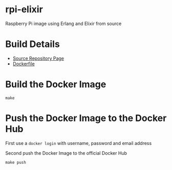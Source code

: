 # rpi-elixir
Raspberry Pi image using Erlang and Elixir from source

# Build Details

* [Source Repository Page](https://github.com/digitalbias/rpi-elixir)
* [Dockerfile](https://github.com/digitalbias/rpi-elixir/blob/master/Dockerfile)

# Build the Docker Image

`make`

# Push the Docker Image to the Docker Hub

First use a `docker login` with username, password and email address

Second push the Docker Image to the official Docker Hub

`make push`
